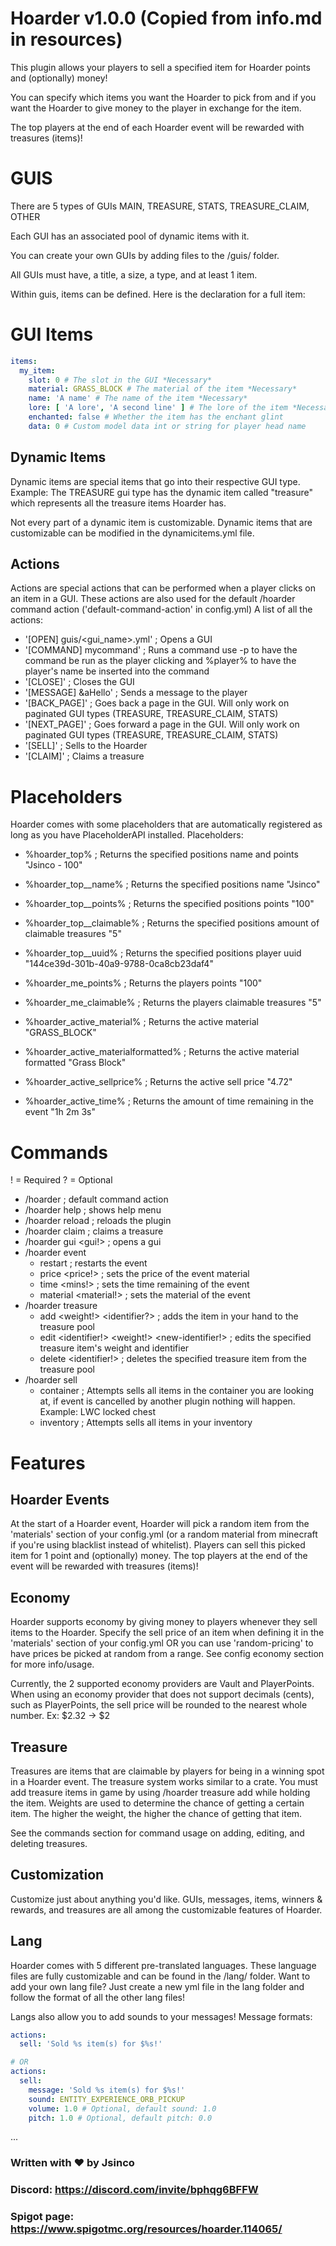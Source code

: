 # Hoarder v1.0.0 (Copied from info.md in resources)
This plugin allows your players to sell a specified item for Hoarder points and (optionally) money!

You can specify which items you want the Hoarder to pick from and if you want the Hoarder to give money to the player in exchange for the item.

The top players at the end of each Hoarder event will be rewarded with treasures (items)!

# GUIS
There are 5 types of GUIs
MAIN, TREASURE, STATS, TREASURE_CLAIM, OTHER

Each GUI has an associated pool of dynamic items with it.

You can create your own GUIs by adding files to the /guis/ folder.

All GUIs must have, a title, a size, a type, and at least 1 item.

Within guis, items can be defined. Here is the declaration for a full item:

# GUI Items
```yaml
items:
  my_item:
    slot: 0 # The slot in the GUI *Necessary*
    material: GRASS_BLOCK # The material of the item *Necessary*
    name: 'A name' # The name of the item *Necessary*
    lore: [ 'A lore', 'A second line' ] # The lore of the item *Necessary, but can be empty "[]"*
    enchanted: false # Whether the item has the enchant glint
    data: 0 # Custom model data int or string for player head name
```

## Dynamic Items
Dynamic items are special items that go into their respective GUI type.
Example: The TREASURE gui type has the dynamic item called "treasure" which represents all the treasure items Hoarder has.

Not every part of a dynamic item is customizable. Dynamic items that are customizable can be modified in the
dynamicitems.yml file.

## Actions
Actions are special actions that can be performed when a player clicks on an item in a GUI.
These actions are also used for the default /hoarder command action ('default-command-action' in config.yml)
A list of all the actions:

- '[OPEN] guis/<gui_name>.yml' ; Opens a GUI
- '[COMMAND] mycommand' ; Runs a command use -p to have the command be run as the player clicking and %player% to have the player's name be inserted into the command
- '[CLOSE]' ; Closes the GUI
- '[MESSAGE] &aHello' ; Sends a message to the player
- '[BACK_PAGE]' ; Goes back a page in the GUI. Will only work on paginated GUI types (TREASURE, TREASURE_CLAIM, STATS)
- '[NEXT_PAGE]' ; Goes forward a page in the GUI. Will only work on paginated GUI types (TREASURE, TREASURE_CLAIM, STATS)
- '[SELL]' ; Sells to the Hoarder
- '[CLAIM]' ; Claims a treasure


# Placeholders
Hoarder comes with some placeholders that are automatically registered as long as you have PlaceholderAPI installed.
Placeholders:
- %hoarder_top<num>% ; Returns the specified positions name and points "Jsinco - 100"
- %hoarder_top_<num>_name% ; Returns the specified positions name "Jsinco"
- %hoarder_top_<num>_points% ; Returns the specified positions points "100"
- %hoarder_top_<num>_claimable% ; Returns the specified positions amount of claimable treasures "5"
- %hoarder_top_<num>_uuid% ; Returns the specified positions player uuid "144ce39d-301b-40a9-9788-0ca8cb23daf4"

- %hoarder_me_points% ; Returns the players points "100"
- %hoarder_me_claimable% ; Returns the players claimable treasures "5"

- %hoarder_active_material% ; Returns the active material "GRASS_BLOCK"
- %hoarder_active_materialformatted% ; Returns the active material formatted "Grass Block"
- %hoarder_active_sellprice% ; Returns the active sell price "4.72"
- %hoarder_active_time% ; Returns the amount of time remaining in the event "1h 2m 3s"

# Commands
! = Required
? = Optional

- /hoarder ; default command action
- /hoarder help ; shows help menu
- /hoarder reload ; reloads the plugin
- /hoarder claim ; claims a treasure
- /hoarder gui <gui!> ; opens a gui
- /hoarder event
    - restart ; restarts the event
    - price <price!> ; sets the price of the event material
    - time <mins!> ; sets the time remaining of the event
    - material <material!> ; sets the material of the event
- /hoarder treasure
    - add <weight!>  <identifier?> ; adds the item in your hand to the treasure pool
    - edit <identifier!> <weight!> <new-identifier!> ; edits the specified treasure item's weight and identifier
    - delete <identifier!> ; deletes the specified treasure item from the treasure pool
- /hoarder sell
    - container ; Attempts sells all items in the container you are looking at, if event is cancelled by another plugin nothing will happen. Example: LWC locked chest
    - inventory ; Attempts sells all items in your inventory

# Features

## Hoarder Events
At the start of a Hoarder event, Hoarder will pick a random item from the 'materials' section of your config.yml (or a random material from minecraft if you're using blacklist instead of whitelist).
Players can sell this picked item for 1 point and (optionally) money. The top players at the end of the event will be rewarded with treasures (items)!

## Economy
Hoarder supports economy by giving money to players whenever they sell items to the Hoarder.
Specify the sell price of an item when defining it in the 'materials' section of your config.yml OR you can use 'random-pricing' to
have prices be picked at random from a range. See config economy section for more info/usage.

Currently, the 2 supported economy providers are Vault and PlayerPoints. When using an economy provider that does not support decimals (cents),
such as PlayerPoints, the sell price will be rounded to the nearest whole number. Ex: $2.32 -> $2

## Treasure
Treasures are items that are claimable by players for being in a winning spot in a Hoarder event.
The treasure system works similar to a crate. You must add treasure items in game by using /hoarder treasure add <weight> while holding the item.
Weights are used to determine the chance of getting a certain item. The higher the weight, the higher the chance of getting that item.

See the commands section for command usage on adding, editing, and deleting treasures.

## Customization
Customize just about anything you'd like. GUIs, messages, items, winners & rewards, and treasures are all among the customizable features of Hoarder.

## Lang
Hoarder comes with 5 different pre-translated languages. These language files are fully customizable and can be found in the /lang/ folder.
Want to add your own lang file? Just create a new yml file in the lang folder and follow the format of all the other lang files!

Langs also allow you to add sounds to your messages! Message formats:

```yaml
actions:
  sell: 'Sold %s item(s) for $%s!'

# OR
actions:
  sell:
    message: 'Sold %s item(s) for $%s!'
    sound: ENTITY_EXPERIENCE_ORB_PICKUP
    volume: 1.0 # Optional, default sound: 1.0
    pitch: 1.0 # Optional, default pitch: 0.0
```

...

### Written with ❤️ by Jsinco
### Discord: https://discord.com/invite/bphqg6BFFW
### Spigot page: https://www.spigotmc.org/resources/hoarder.114065/
